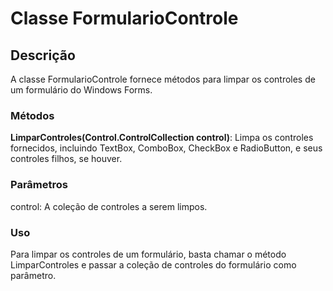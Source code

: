 # Classe FormularioControle

## Descrição

A classe FormularioControle fornece métodos para limpar os controles de um formulário do Windows Forms.

### Métodos

**LimparControles(Control.ControlCollection control)**: Limpa os controles fornecidos, incluindo TextBox, ComboBox, CheckBox e RadioButton, e seus controles filhos, se houver.

### Parâmetros

control: A coleção de controles a serem limpos.

### Uso

Para limpar os controles de um formulário, basta chamar o método LimparControles e passar a coleção de controles do formulário como parâmetro.
